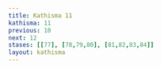 ```yaml
---
title: Kathisma 11
kathisma: 11
previous: 10
next: 12
stases: [[77], [78,79,80], [81,82,83,84]]
layout: kathisma
---
```

